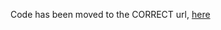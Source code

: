 Code has been moved to the CORRECT url, [here](https://github.com/SeanCCarter/ThinkStats2/blob/master/reports/report1review.md)
